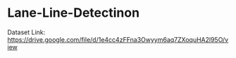 # Lane-Line-Detectinon

Dataset Link:
https://drive.google.com/file/d/1e4cc4zFFna3Owyym6aq7ZXoquHA2l95O/view
